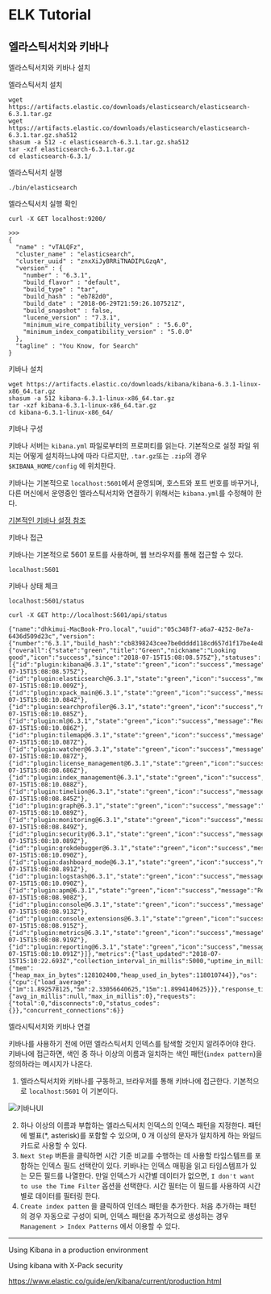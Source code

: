 # ELK Tutorial

## 엘라스틱서치와 키바나

엘라스틱서치와 키바나 설치

엘라스틱서치 설치

```
wget https://artifacts.elastic.co/downloads/elasticsearch/elasticsearch-6.3.1.tar.gz
wget https://artifacts.elastic.co/downloads/elasticsearch/elasticsearch-6.3.1.tar.gz.sha512
shasum -a 512 -c elasticsearch-6.3.1.tar.gz.sha512 
tar -xzf elasticsearch-6.3.1.tar.gz
cd elasticsearch-6.3.1/ 
```

엘라스틱서치 실행

```
./bin/elasticsearch
```

엘라스틱서치 실행 확인

```
curl -X GET localhost:9200/

>>>
{
  "name" : "vTALQFz",
  "cluster_name" : "elasticsearch",
  "cluster_uuid" : "znxXiJyBRRiTNADIPLGzqA",
  "version" : {
    "number" : "6.3.1",
    "build_flavor" : "default",
    "build_type" : "tar",
    "build_hash" : "eb782d0",
    "build_date" : "2018-06-29T21:59:26.107521Z",
    "build_snapshot" : false,
    "lucene_version" : "7.3.1",
    "minimum_wire_compatibility_version" : "5.6.0",
    "minimum_index_compatibility_version" : "5.0.0"
  },
  "tagline" : "You Know, for Search"
}
```

키바나 설치

```
wget https://artifacts.elastic.co/downloads/kibana/kibana-6.3.1-linux-x86_64.tar.gz
shasum -a 512 kibana-6.3.1-linux-x86_64.tar.gz 
tar -xzf kibana-6.3.1-linux-x86_64.tar.gz
cd kibana-6.3.1-linux-x86_64/ 
```

키바나 구성

키바나 서버는 `kibana.yml` 파일로부터의 프로퍼티를 읽는다. 기본적으로 설정 파일 위치는 어떻게 설치하느냐에 따라 다르지만, `.tar.gz`또는 `.zip`의 경우 `$KIBANA_HOME/config` 에 위치한다. 

키바나는 기본적으로 `localhost:5601`에서 운영되며, 호스트와 포트 번호를 바꾸거나, 다른 머신에서 운영중인 엘라스틱서치와 연결하기 위해서는 `kibana.yml`를 수정해야 한다.

[기본적인 키바나 설정 참조](https://www.elastic.co/guide/en/kibana/current/settings.html)

키바나 접근

키바나는 기본적으로 5601 포트를 사용하며, 웹 브라우저를 통해 접근할 수 있다.

```
localhost:5601
```

키바나 상태 체크

```
localhost:5601/status

curl -X GET http://localhost:5601/api/status

{"name":"dhkimui-MacBook-Pro.local","uuid":"05c348f7-a6a7-4252-8e7a-6436d509d23c","version":{"number":"6.3.1","build_hash":"cb8398243cee7be0dddd118cd657d1f17be4e4be","build_number":17276,"build_snapshot":false},"status":{"overall":{"state":"green","title":"Green","nickname":"Looking good","icon":"success","since":"2018-07-15T15:08:08.575Z"},"statuses":[{"id":"plugin:kibana@6.3.1","state":"green","icon":"success","message":"Ready","since":"2018-07-15T15:08:08.575Z"},{"id":"plugin:elasticsearch@6.3.1","state":"green","icon":"success","message":"Ready","since":"2018-07-15T15:08:10.009Z"},{"id":"plugin:xpack_main@6.3.1","state":"green","icon":"success","message":"Ready","since":"2018-07-15T15:08:10.084Z"},{"id":"plugin:searchprofiler@6.3.1","state":"green","icon":"success","message":"Ready","since":"2018-07-15T15:08:10.085Z"},{"id":"plugin:ml@6.3.1","state":"green","icon":"success","message":"Ready","since":"2018-07-15T15:08:10.086Z"},{"id":"plugin:tilemap@6.3.1","state":"green","icon":"success","message":"Ready","since":"2018-07-15T15:08:10.087Z"},{"id":"plugin:watcher@6.3.1","state":"green","icon":"success","message":"Ready","since":"2018-07-15T15:08:10.087Z"},{"id":"plugin:license_management@6.3.1","state":"green","icon":"success","message":"Ready","since":"2018-07-15T15:08:08.686Z"},{"id":"plugin:index_management@6.3.1","state":"green","icon":"success","message":"Ready","since":"2018-07-15T15:08:10.088Z"},{"id":"plugin:timelion@6.3.1","state":"green","icon":"success","message":"Ready","since":"2018-07-15T15:08:08.845Z"},{"id":"plugin:graph@6.3.1","state":"green","icon":"success","message":"Ready","since":"2018-07-15T15:08:10.089Z"},{"id":"plugin:monitoring@6.3.1","state":"green","icon":"success","message":"Ready","since":"2018-07-15T15:08:08.849Z"},{"id":"plugin:security@6.3.1","state":"green","icon":"success","message":"Ready","since":"2018-07-15T15:08:10.089Z"},{"id":"plugin:grokdebugger@6.3.1","state":"green","icon":"success","message":"Ready","since":"2018-07-15T15:08:10.090Z"},{"id":"plugin:dashboard_mode@6.3.1","state":"green","icon":"success","message":"Ready","since":"2018-07-15T15:08:08.891Z"},{"id":"plugin:logstash@6.3.1","state":"green","icon":"success","message":"Ready","since":"2018-07-15T15:08:10.090Z"},{"id":"plugin:apm@6.3.1","state":"green","icon":"success","message":"Ready","since":"2018-07-15T15:08:08.908Z"},{"id":"plugin:console@6.3.1","state":"green","icon":"success","message":"Ready","since":"2018-07-15T15:08:08.913Z"},{"id":"plugin:console_extensions@6.3.1","state":"green","icon":"success","message":"Ready","since":"2018-07-15T15:08:08.915Z"},{"id":"plugin:metrics@6.3.1","state":"green","icon":"success","message":"Ready","since":"2018-07-15T15:08:08.919Z"},{"id":"plugin:reporting@6.3.1","state":"green","icon":"success","message":"Ready","since":"2018-07-15T15:08:10.091Z"}]},"metrics":{"last_updated":"2018-07-15T15:10:22.693Z","collection_interval_in_millis":5000,"uptime_in_millis":149183,"process":{"mem":{"heap_max_in_bytes":128102400,"heap_used_in_bytes":118010744}},"os":{"cpu":{"load_average":{"1m":1.892578125,"5m":2.33056640625,"15m":1.8994140625}}},"response_times":{"avg_in_millis":null,"max_in_millis":0},"requests":{"total":0,"disconnects":0,"status_codes":{}},"concurrent_connections":6}}

```

엘라시틱서치와 키바나 연결

키바나를 사용하기 전에 어떤 엘라스틱서치 인덱스를 탐색할 것인지 알려주어야 한다. 키바나에 접근하면, 색인  중 하나 이상의 이름과 일치하는 색인 패턴(`index pattern`)을 정의하라는 메시지가 나온다.

1. 엘라스틱서치와 키바나를 구동하고, 브라우저를 통해 키바나에 접근한다. 기본적으로 `localhost:5601` 이 기본이다. 

![키바나UI](../Image/키바나UI.png)

2. 하나 이상의 이름과 부합하는 엘라스틱서치 인덱스의 인덱스 패턴을 지정한다. 패턴에 별표(*, asterisk)를 포함할 수 있으며, 0 개 이상의 문자가 일치하게 하는 와일드카드로 사용할 수 있다. 
3. `Next Step` 버튼을 클릭하면 시간 기준 비교를 수행하는 데 사용할 타임스템프를 포함하는 인덱스 필드 선택란이 있다. 키바나는 인덱스 매핑을 읽고 타임스템프가 있는 모든 필드를 나열한다. 만일 인덱스가 시간별 데이터가 없으면, `I don't want to use the Time Filter` 옵션을 선택한다. 시간 필터는 이 필드를 사용하여 시간별로 데이터를 필터링 한다. 
4. `Create index patten` 을 클릭하여 인데스 패턴을 추가한다. 처음 추가하는 패턴의 경우 자동으로 구성이 되며, 인덱스 패턴을 추가적으로 생성하는 경우 `Management > Index Patterns` 에서 이용할 수 있다. 

-----

Using Kibana in a production environment

Using kibana with X-Pack security

https://www.elastic.co/guide/en/kibana/current/production.html